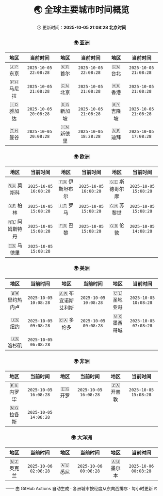 <!-- GENERATED_BY_GMC_SCRIPT -->
<div align="center">

# 🌏 全球主要城市时间概览

🕒 更新时间：**2025-10-05 21:08:28 北京时间**

### 🌍 亚洲

| 地区 | 当前时间 | 地区 | 当前时间 | 地区 | 当前时间 |
| :--: | :--: | :--: | :--: | :--: | :--: |
| 🇯🇵 东京 | `2025-10-05 22:08:28` | 🇰🇷 首尔 | `2025-10-05 22:08:28` | 🇨🇳 台北 | `2025-10-05 21:08:28` |   |   |   |
| 🇵🇭 马尼拉 | `2025-10-05 21:08:28` | 🇨🇳 北京 | `2025-10-05 21:08:28` | 🇭🇰 香港 | `2025-10-05 21:08:28` |   |   |   |
| 🇮🇩 雅加达 | `2025-10-05 20:08:28` | 🇸🇬 新加坡 | `2025-10-05 21:08:28` | 🇲🇾 吉隆坡 | `2025-10-05 21:08:28` |   |   |   |
| 🇹🇭 曼谷 | `2025-10-05 20:08:28` | 🇮🇳 新德里 | `2025-10-05 18:38:28` | 🇦🇪 迪拜 | `2025-10-05 17:08:28` |   |   |   |

### 🌍 欧洲

| 地区 | 当前时间 | 地区 | 当前时间 | 地区 | 当前时间 |
| :--: | :--: | :--: | :--: | :--: | :--: |
| 🇷🇺 莫斯科 | `2025-10-05 16:08:28` | 🇹🇷 伊斯坦布尔 | `2025-10-05 16:08:28` | 🇸🇪 斯德哥尔摩 | `2025-10-05 15:08:28` |   |   |   |
| 🇩🇪 柏林 | `2025-10-05 15:08:28` | 🇮🇹 罗马 | `2025-10-05 15:08:28` | 🇨🇭 苏黎世 | `2025-10-05 15:08:28` |   |   |   |
| 🇳🇱 阿姆斯特丹 | `2025-10-05 15:08:28` | 🇫🇷 巴黎 | `2025-10-05 15:08:28` | 🇬🇧 伦敦 | `2025-10-05 14:08:28` |   |   |   |
| 🇪🇸 马德里 | `2025-10-05 15:08:28` |  |  |  |  |   |   |   |

### 🌍 美洲

| 地区 | 当前时间 | 地区 | 当前时间 | 地区 | 当前时间 |
| :--: | :--: | :--: | :--: | :--: | :--: |
| 🇧🇷 里约热内卢 | `2025-10-05 10:08:28` | 🇦🇷 布宜诺斯艾利斯 | `2025-10-05 10:08:28` | 🇨🇱 圣地亚哥 | `2025-10-05 10:08:28` |   |   |   |
| 🇺🇸 纽约 | `2025-10-05 09:08:28` | 🇨🇦 多伦多 | `2025-10-05 09:08:28` | 🇲🇽 墨西哥城 | `2025-10-05 07:08:28` |   |   |   |
| 🇺🇸 洛杉矶 | `2025-10-05 06:08:28` |  |  |  |  |   |   |   |

### 🌍 非洲

| 地区 | 当前时间 | 地区 | 当前时间 | 地区 | 当前时间 |
| :--: | :--: | :--: | :--: | :--: | :--: |
| 🇰🇪 内罗毕 | `2025-10-05 16:08:28` | 🇪🇬 开罗 | `2025-10-05 16:08:28` | 🇿🇦 开普敦 | `2025-10-05 15:08:28` |   |   |   |
| 🇳🇬 拉各斯 | `2025-10-05 14:08:28` |  |  |  |  |   |   |   |

### 🌍 大洋洲

| 地区 | 当前时间 | 地区 | 当前时间 | 地区 | 当前时间 |
| :--: | :--: | :--: | :--: | :--: | :--: |
| 🇳🇿 奥克兰 | `2025-10-06 02:08:28` | 🇦🇺 悉尼 | `2025-10-06 00:08:28` | 🇦🇺 墨尔本 | `2025-10-06 00:08:28` |   |   |   |

—— 由 GitHub Actions 自动生成 · 各洲城市按经度从东向西排序 · 每小时更新 ⏰

</div>
